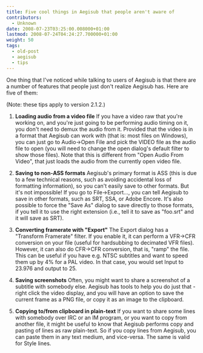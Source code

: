 ```yaml
---
title: Five cool things in Aegisub that people aren't aware of
contributors:
  - Unknown
date: 2008-07-23T03:25:00.008000+01:00
lastmod: 2008-07-24T04:24:27.700000+01:00
weight: 50
tags:
  - old-post
  - aegisub
  - tips
---
```


One thing that I've noticed while talking to users of Aegisub is that there are a number of features that people just don't realize Aegisub has. Here are five of them:

(Note: these tips apply to version 2.1.2.)

1. **Loading audio from a video file**
   If you have a video raw that you're working on, and you're just going to be performing audio timing on it, you don't need to demux the audio from it. Provided that the video is in a format that Aegisub can work with (that is: most files on Windows), you can just go to Audio->Open File and pick the VIDEO file as the audio file to open (you will need to change the open dialog's default filter to show those files). Note that this is different from "Open Audio From Video", that just loads the audio from the currently open video file.

1. **Saving to non-ASS formats**
   Aegisub's primary format is ASS (this is due to a few technical reasons, such as avoiding accidental loss of formatting information), so you can't easily save to other formats. But it's not impossible! If you go to File->Export..., you can tell Aegisub to save in other formats, such as SRT, SSA, or Adobe Encore. It's also possible to force the "Save As" dialog to save directly to those formats, if you tell it to use the right extension (i.e., tell it to save as "foo.srt" and it will save as SRT).

1. **Converting framerate with "Export"**
   The Export dialog has a "Transform Framerate" filter. If you enable it, it can perform a VFR->CFR conversion on your file (useful for hardsubbing to decimated VFR files). However, it can also do CFR->CFR conversion, that is, "ramp" the file. This can be useful if you have e.g. NTSC subtitles and want to speed them up by 4% for a PAL video. In that case, you would set Input to 23.976 and output to 25.

1. **Saving screenshots**
   Often, you might want to share a screenshot of a subtitle with somebody else. Aegisub has tools to help you do just that - right click the video display, and you will have an option to save the current frame as a PNG file, or copy it as an image to the clipboard.

1. **Copying to/from clipboard in plain-text**
   If you want to share some lines with somebody over IRC or an IM program, or you want to copy from another file, it might be useful to know that Aegisub performs copy and pasting of lines as raw plain-text. So if you copy lines from Aegisub, you can paste them in any text medium, and vice-versa. The same is valid for Style lines.
